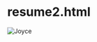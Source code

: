 # resume2.html
![Joyce](https://user-images.githubusercontent.com/127867731/226207494-5d24baa4-79d7-4472-979e-2322477609a9.jpg)
